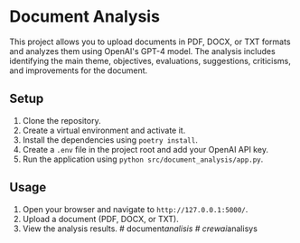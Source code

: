 # Document Analysis

This project allows you to upload documents in PDF, DOCX, or TXT formats and analyzes them using OpenAI's GPT-4 model. The analysis includes identifying the main theme, objectives, evaluations, suggestions, criticisms, and improvements for the document.

## Setup

1. Clone the repository.
2. Create a virtual environment and activate it.
3. Install the dependencies using `poetry install`.
4. Create a `.env` file in the project root and add your OpenAI API key.
5. Run the application using `python src/document_analysis/app.py`.

## Usage

1. Open your browser and navigate to `http://127.0.0.1:5000/`.
2. Upload a document (PDF, DOCX, or TXT).
3. View the analysis results.
#   d o c u m e n t _ a n a l i s i s  
 #   c r e w a i _ a n a l i s y s  
 